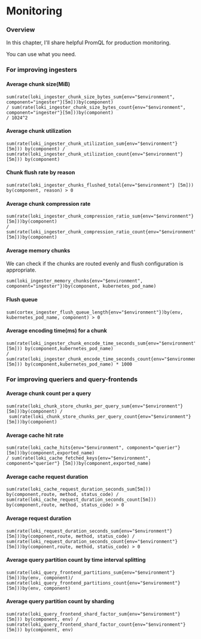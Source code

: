 # Monitoring

### Overview

In this chapter, I'll share helpful PromQL for production monitoring.

You can use what you need.

### For improving ingesters

#### Average chunk size(MiB)

```
sum(rate(loki_ingester_chunk_size_bytes_sum{env="$environment", component="ingester"}[5m]))by(component) 
/ sum(rate(loki_ingester_chunk_size_bytes_count{env="$environment", component="ingester"}[5m]))by(component)
/ 1024^2
```

#### Average chunk utilization

```
sum(rate(loki_ingester_chunk_utilization_sum{env="$environment"} [5m])) by(component) / sum(rate(loki_ingester_chunk_utilization_count{env="$environment"} [5m])) by(component)
```

#### Chunk flush rate by reason

```
sum(rate(loki_ingester_chunks_flushed_total{env="$environment"} [5m])) by(component, reason) > 0
```

#### Average chunk compression rate

```
sum(rate(loki_ingester_chunk_compression_ratio_sum{env="$environment"}[5m]))by(component) 
/ sum(rate(loki_ingester_chunk_compression_ratio_count{env="$environment"}[5m]))by(component)
```

#### Average memory chunks

We can check if the chunks are routed evenly and flush configuration is appropriate.

```
sum(loki_ingester_memory_chunks{env="$environment", component="ingester"})by(component, kubernetes_pod_name)
```

#### Flush queue

```
sum(cortex_ingester_flush_queue_length{env="$environment"})by(env, kubernetes_pod_name, component) > 0
```

#### Average encoding time(ms) for a chunk

```
sum(rate(loki_ingester_chunk_encode_time_seconds_sum{env="$environment"} [5m])) by(component,kubernetes_pod_name)
/ sum(rate(loki_ingester_chunk_encode_time_seconds_count{env="$environment"} [5m])) by(component,kubernetes_pod_name) * 1000
```

### For improving queriers and query-frontends

#### Average chunk count per a query

```
sum(rate(loki_chunk_store_chunks_per_query_sum{env="$environment"} [5m]))by(component) /
 sum(rate(loki_chunk_store_chunks_per_query_count{env="$environment"} [5m]))by(component)
```

#### Average cache hit rate

```
sum(rate(loki_cache_hits{env="$environment", component="querier"} [5m]))by(component,exported_name) 
/ sum(rate(loki_cache_fetched_keys{env="$environment", component="querier"} [5m]))by(component,exported_name)
```

#### Average cache request duration

```
sum(rate(loki_cache_request_duration_seconds_sum[5m])) by(component,route, method, status_code) / sum(rate(loki_cache_request_duration_seconds_count[5m])) by(component,route, method, status_code) > 0
```

#### Average request duration

```
sum(rate(loki_request_duration_seconds_sum{env="$environment"} [5m]))by(component,route, method, status_code) / sum(rate(loki_request_duration_seconds_count{env="$environment"} [5m]))by(component,route, method, status_code) > 0
```

#### Average query partition count by time interval splitting

```
sum(rate(loki_query_frontend_partitions_sum{env="$environment"} [5m]))by(env, component)/ sum(rate(loki_query_frontend_partitions_count{env="$environment"} [5m]))by(env, component)
```

#### Average query partition count by sharding

```
sum(rate(loki_query_frontend_shard_factor_sum{env="$environment"} [5m])) by(component, env) / sum(rate(loki_query_frontend_shard_factor_count{env="$environment"} [5m])) by(component, env)
```

